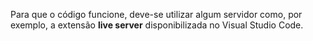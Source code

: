 Para que o código funcione, deve-se utilizar algum servidor como, por exemplo, a extensão **live server** disponibilizada no Visual Studio Code.